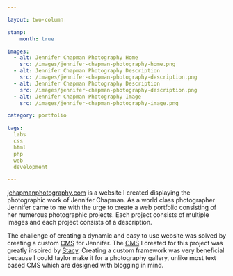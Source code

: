 ```yaml
---

layout: two-column

stamp:
    month: true

images: 
  - alt: Jennifer Chapman Photography Home
    src: /images/jennifer-chapman-photography-home.png
  - alt: Jennifer Chapman Photography Description
    src: /images/jennifer-chapman-photography-description.png
  - alt: Jennifer Chapman Photography Description
    src: /images/jennifer-chapman-photography-description.png
  - alt: Jennifer Chapman Photography Image
    src: /images/jennifer-chapman-photography-image.png

category: portfolio

tags:
  labs
  css
  html
  php
  web
  development

---
```


[jchapmanphotography.com][] is a website I created displaying the
photographic work of Jennifer Chapman. As a world class photographer
Jennifer came to me with the urge to create a web portfolio consisting
of her numerous photographic projects. Each project consists of multiple
images and each project consists of a description.

The challenge of creating a dynamic and easy to use website was solved
by creating a custom [CMS][] for Jennifer. The [CMS][] I created for
this project was greatly inspired by [Stacy][]. Creating a custom
framework was very beneficial because  I could taylor make it for a
photography gallery, unlike most text based CMS which are designed with
blogging in mind.

  [jchapmanphotography.com]: http://jchapmanphotography.com/
  [CMS]: http://en.wikipedia.org/wiki/Content_management_system
  [Stacy]: http://staceyapp.com/